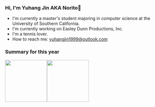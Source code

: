 ### Hi, I'm Yuhang Jin AKA Norito👋



<!--
**jinyuhang-007/jinyuhang-007** is a ✨ _special_ ✨ repository because its `README.md` (this file) appears on your GitHub profile.

Here are some ideas to get you started:

- 🔭 I’m currently working on ...
- 🌱 I’m currently learning ...
- 👯 I’m looking to collaborate on ...
- 🤔 I’m looking for help with ...
- 💬 Ask me about ...
- 📫 How to reach me: ...
- 😄 Pronouns: ...
- ⚡ Fun fact: ...
-->
- I'm currently a master's student majoring in computer science at the University of Southern California.
- I'm currently working on Easley Dunn Productions, Inc.	
- I'm a tennis lover.
- How to reach me: yuhangjin1999@outlook.com

### Summary for this year
<img align="" height="137px" src="https://github-readme-stats.vercel.app/api?username=jinyuhang-007&hide_title=false&hide_border=false&show_icons=true&include_all_commits=true&line_height=21&theme=shadow_blue&locale=en" /><img align="" height="137px" src="https://github-readme-stats.vercel.app/api/top-langs/?username=jinyuhang-007&hide_title=false&hide_border=false&layout=compact&theme=shadow_blue&locale=en" />
